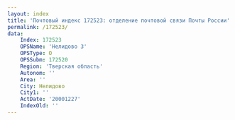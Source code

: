 ```yaml
---
layout: index
title: 'Почтовый индекс 172523: отделение почтовой связи Почты России'
permalink: /172523/
data:
    Index: 172523
    OPSName: 'Нелидово 3'
    OPSType: О
    OPSSubm: 172520
    Region: 'Тверская область'
    Autonom: ''
    Area: ''
    City: Нелидово
    City1: ''
    ActDate: '20001227'
    IndexOld: ''
---
```

